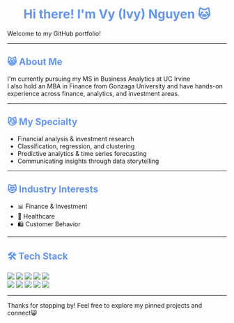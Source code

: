 <h1 align="center" style="color:cornflowerblue;">Hi there! I'm Vy (Ivy) Nguyen 🐱</h1>

<p>Welcome to my GitHub portfolio!

---

<h2 style="color:cornflowerblue;">😸 About Me</h2>

I'm currently pursuing my MS in Business Analytics at UC Irvine  
I also hold an MBA in Finance from Gonzaga University and have hands-on experience across finance, analytics, and investment areas.

---

<h2 style="color:cornflowerblue;">😼 My Specialty</h2>

- Financial analysis & investment research
- Classification, regression, and clustering   
- Predictive analytics & time series forecasting 
- Communicating insights through data storytelling  

---

<h2 style="color:cornflowerblue;">😻 Industry Interests</h2>

- 📊 Finance & Investment  
- 🧬 Healthcare  
- 🛍️ Customer Behavior

---

<h2 style="color:cornflowerblue;">🛠️ Tech Stack</h2>

<p align="left">
  <img src="https://img.shields.io/badge/Python-3776AB?style=for-the-badge&logo=python&logoColor=white"/>
  <img src="https://img.shields.io/badge/R-276DC3?style=for-the-badge&logo=r&logoColor=white"/>
  <img src="https://img.shields.io/badge/MySQL-00758F?style=for-the-badge&logo=mysql&logoColor=white"/>
  <img src="https://img.shields.io/badge/Power%20BI-F2C811?style=for-the-badge&logo=powerbi&logoColor=black"/>
  <img src="https://img.shields.io/badge/Tableau-E97627?style=for-the-badge&logo=tableau&logoColor=white"/>
  <br/>
  <img src="https://img.shields.io/badge/Pandas-150458?style=for-the-badge&logo=pandas&logoColor=white"/>
  <img src="https://img.shields.io/badge/Numpy-013243?style=for-the-badge&logo=numpy&logoColor=white"/>
  <img src="https://img.shields.io/badge/SPSS-313131?style=for-the-badge&logo=IBM&logoColor=white"/>
  <img src="https://img.shields.io/badge/Git-F05032?style=for-the-badge&logo=git&logoColor=white"/>
  <img src="https://img.shields.io/badge/Markdown-000000?style=for-the-badge&logo=markdown&logoColor=white"/>
</p>

---

<p>Thanks for stopping by! Feel free to explore my pinned projects and connect😸
